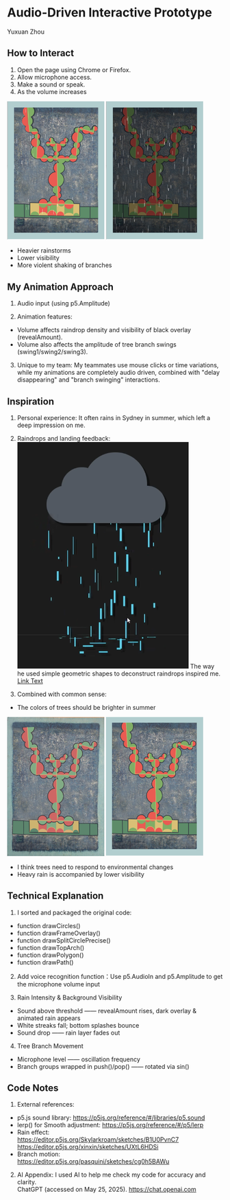 # Audio-Driven Interactive Prototype
Yuxuan Zhou

## How to Interact
1. Open the page using Chrome or Firefox.
2. Allow microphone access.
3. Make a sound or speak.
4. As the volume increases

<img src="readmeImages/01.png" width="45%" />
<img src="readmeImages/02.png" width="45%" />

- Heavier rainstorms
- Lower visibility
- More violent shaking of branches

## My Animation Approach
1. Audio input (using p5.Amplitude)

2. Animation features:
- Volume affects raindrop density and visibility of black overlay (revealAmount).
- Volume also affects the amplitude of tree branch swings (swing1/swing2/swing3).

3. Unique to my team: My teammates use mouse clicks or time variations, while my animations are completely audio driven, combined with "delay disappearing" and "branch swinging" interactions.

## Inspiration
1. Personal experience: It often rains in Sydney in summer, which left a deep impression on me.

2. Raindrops and landing feedback:
![An image of the rain](readmeImages/03.png)
The way he used simple geometric shapes to deconstruct raindrops inspired me.
[Link Text](https://www.bilibili.com/video/BV1pj411E7w7/?spm_id_from=333.337.search-card.all.click&vd_source=f5195aced750d38e6b048d377b9b01f8)

3. Combined with common sense:
- The colors of trees should be brighter in summer

<img src="readmeImages/04.png" width="45%" />
<img src="readmeImages/05.png" width="45%" />

- I think trees need to respond to environmental changes
- Heavy rain is accompanied by lower visibility

## Technical Explanation
1. I sorted and packaged the original code:
- function drawCircles()
- function drawFrameOverlay()
- function drawSplitCirclePrecise()
- function drawTopArch()
- function drawPolygon()
- function drawPath()

2. Add voice recognition function：Use p5.AudioIn and p5.Amplitude to get the microphone volume input

3. Rain Intensity & Background Visibility
- Sound above threshold —— revealAmount rises, dark overlay & animated rain appears
- White streaks fall; bottom splashes bounce
- Sound drop —— rain layer fades out

4. Tree Branch Movement
- Microphone level —— oscillation frequency
- Branch groups wrapped in push()/pop() —— rotated via sin()

## Code Notes
1. External references:
- p5.js sound library: https://p5js.org/reference/#/libraries/p5.sound
- lerp() for Smooth adjustment: https://p5js.org/reference/#/p5/lerp
- Rain effect:  
https://editor.p5js.org/Skylarkroam/sketches/B1U0PvnC7
https://editor.p5js.org/xinxin/sketches/UXtL6HDSi
- Branch motion:  
https://editor.p5js.org/pasquini/sketches/cg0h5BAWu

2. AI Appendix:
I used AI to help me check my code for accuracy and clarity.  
ChatGPT (accessed on May 25, 2025). https://chat.openai.com
